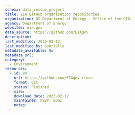 ```yaml
---
schema: data_rescue_project 
title: EIA GitHub organization repositories
organization: US Department of Energy - Office of the CIO
agency: Department of Energy
websites: eia.gov
data_source: https://github.com/EIAgov
description: 
last_modified: 2025-02-12
last_modified_by: Gabrielle
metadata_available: No
metadata_url: 
category:
  - Environment
resources:
  - id: 80
    url: https://github.com/EIAgov-clone
    format: Git
    status: Finished
    size: 
    download_date: 2025-02-12
    maintainer: PEDP, EDGI
    notes: 
---
```


